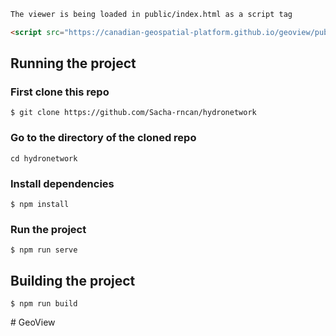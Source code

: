 
```html
The viewer is being loaded in public/index.html as a script tag

<script src="https://canadian-geospatial-platform.github.io/geoview/public/cgpv-main.js"></script>
```

## Running the project

### First clone this repo

```
$ git clone https://github.com/Sacha-rncan/hydronetwork
```

### Go to the directory of the cloned repo

```
cd hydronetwork
```

### Install dependencies

```
$ npm install
```

### Run the project

```
$ npm run serve
```

## Building the project

```
$ npm run build
```
#   G e o V i e w  
 
